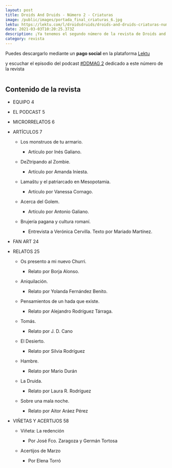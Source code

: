 ```yaml
---
layout: post
title: Droids And Druids - Número 2 - Criaturas
image: /public/images/portada_final_criaturas_6.jpg
lektu: https://lektu.com/l/droidsdruids/droids-and-druids-criaturas-num-2-marzo-2021/16935
date: 2021-03-03T10:20:25.373Z
description: ¡Ya tenemos el segundo número de la revista de Droids and Druids!
category: revista
---
```

Puedes descargarlo mediante un **pago social** en la plataforma [Lektu](https://lektu.com/l/droidsdruids/droids-and-druids-criaturas-num-2-marzo-2021/16935)

y escuchar el episodio del podcast [\#DDMAG 2](https://droidsanddruids.com/podcast/2021/03/03/ddmag-1x02-criaturas.html) dedicado a este número de la revista

![]()

## Contenido de la revista

* EQUIPO 4
* EL PODCAST 5
* MICRORRELATOS 6
* ARTÍCULOS 7

  * Los monstruos de tu armario. 

    * Artículo por Inés Galiano. 
  * DeZtripando al Zombie. 

    * Artículo por Amanda Iniesta. 
  * Lamaštu y el patriarcado en Mesopotamia. 

    * Artículo por Vanessa Cornago. 
  * Acerca del Golem. 

    * Artículo por Antonio Galiano. 
  * Brujería pagana y cultura romaní. 

    * Entrevista a Verónica Cervilla. Texto por Mariado Martínez. 
* FAN ART 24
* RELATOS 25

  * Os presento a mi nuevo Churri. 

    * Relato por Borja Alonso. 
  * Aniquilación. 

    * Relato por Yolanda Fernández Benito. 
  * Pensamientos de un hada que existe. 

    * Relato por Alejandro Rodríguez Tárraga. 
  * Tomás. 

    * Relato por J. D. Cano 
  * El Desierto. 

    * Relato por Silvia Rodríguez 
  * Hambre. 

    * Relato por Mario Durán 
  * La Druida. 

    * Relato por Laura R. Rodríguez 
  * Sobre una mala noche. 

    * Relato por Aitor Aráez Pérez 
* VIÑETAS Y ACERTIJOS 58

  * Viñeta: La redención 

    * Por José Fco. Zaragoza y Germán Tortosa 
  * Acertijos de Marzo 

    * Por Elena Torró